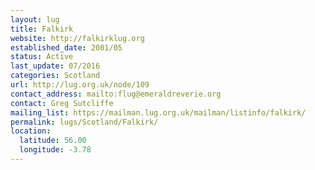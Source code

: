 ```yaml
---
layout: lug
title: Falkirk
website: http://falkirklug.org
established_date: 2001/05
status: Active
last_update: 07/2016
categories: Scotland
url: http://lug.org.uk/node/109
contact_address: mailto:flug@emeraldreverie.org
contact: Greg Sutcliffe
mailing_list: https://mailman.lug.org.uk/mailman/listinfo/falkirk/
permalink: lugs/Scotland/Falkirk/
location:
  latitude: 56.00
  longitude: -3.78
---
```

